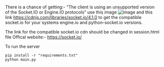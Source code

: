 There is a chance of getting:- "The client is using an unsupported version of the Socket.IO or Engine.IO protocols"
use this image ![image](https://user-images.githubusercontent.com/22448776/210055145-3f93f41f-c25d-49f7-893c-fbaf4b64b1e9.png)
and this link https://cdnjs.com/libraries/socket.io/4.1.0 to get the compatible socket.io for your systems engine.io and python-socket.io versions.

The link for the compatible socket.io cdn should be changed in session.html file
Offical website:- https://socket.io/


To run the server

    pip install -r "requirements.txt"
    python main.py

